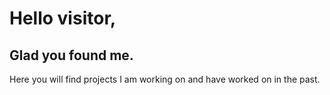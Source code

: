 # Hello visitor, 
## Glad you found me. 
Here you will find projects I am working on and have worked on in the past.


